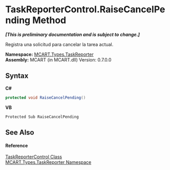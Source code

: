 # TaskReporterControl.RaiseCancelPending Method 
 _**\[This is preliminary documentation and is subject to change.\]**_

Registra una solicitud para cancelar la tarea actual.

**Namespace:**&nbsp;<a href="256f3901-18cb-eeca-835c-7de778822db3">MCART.Types.TaskReporter</a><br />**Assembly:**&nbsp;MCART (in MCART.dll) Version: 0.7.0.0

## Syntax

**C#**<br />
``` C#
protected void RaiseCancelPending()
```

**VB**<br />
``` VB
Protected Sub RaiseCancelPending
```


## See Also


#### Reference
<a href="8772b8d4-cb78-6a2a-83e0-dd746f24cc98">TaskReporterControl Class</a><br /><a href="256f3901-18cb-eeca-835c-7de778822db3">MCART.Types.TaskReporter Namespace</a><br />
